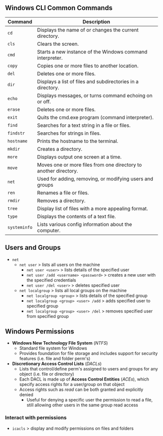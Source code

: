 ## Windows CLI Common Commands
| Command        | Description                                                      |
|----------------|------------------------------------------------------------------|
| ``cd``         | Displays the name of or changes the current directory.           |
| ``cls``        | Clears the screen.                                               |
| ``cmd``        | Starts a new instance of the Windows command interpreter.        |
| ``copy``       | Copies one or more files to another location.                    |
| ``del``        | Deletes one or more files.                                       |
| ``dir``        | Displays a list of files and subdirectories in a directory.      |
| ``echo``       | Displays messages, or turns command echoing on or off.           |
| ``erase``      | Deletes one or more files.                                       |
| ``exit``       | Quits the cmd.exe program (command interpreter).                 |
| ``find``       | Searches for a text string in a file or files.                   |
| ``findstr``    | Searches for strings in files.                                   |
| ``hostname``   | Prints the hostname to the terminal.                             |
| ``mkdir``      | Creates a directory.                                             |
| ``more``       | Displays output one screen at a time.                            |
| ``move``       | Moves one or more files from one directory to another directory. |
| ``net``        | Used for adding, removing, or modifying users and groups         |
| ``ren``        | Renames a file or files.                                         |
| ``rmdir``      | Removes a directory.                                             |
| ``tree``       | Display list of files with a more appealing format.              |
| ``type``       | Displays the contents of a text file.                            |
| ``systeminfo`` | Lists various config information about the computer.             |

## Users and Groups
- ``net``
    - ``net user`` > lists all users on the machine
        - ``net user <user>`` > lists details of the specified user
        - ``net user /add <username> <password>`` > creates a new user with the specified credentials
        - ``net user /del <user>`` > deletes specified user
    - ``net localgroup`` > lists all local groups on the machine
        - ``net localgroup <group>`` > lists details of the specified group
        - ``net localgroup <group> <user> /add`` > adds specified user to specified group
        - ``net localgroup <group> <user> /del`` > removes specified user from specified group

## Windows Permissions
- **Windows New Technology File System** (*NTFS*)
    - Standard file system for Windows
    - Provides foundation for file storage and includes support for security features (i.e. file and folder perm's)
- **Discretionary Access Control Lists** (*DACLs*)
    - Lists that control/define perm's assigned to users and groups for any object (i.e. file or directory)
    - Each DACL is made up of **Access Control Entities** (*ACEs*), which specify access rights for a user/group on that object
    - Access rights such as *read* can be both granted and explicitly denied
        - Useful for denying a specific user the permission to read a file, still allowing other users in the same group read access
### Interact with permissions
- `icacls` > display and modify permissions on files and folders